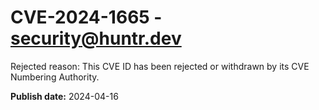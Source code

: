 # CVE-2024-1665 - security@huntr.dev

Rejected reason: This CVE ID has been rejected or withdrawn by its CVE Numbering Authority.

**Publish date:** 2024-04-16
